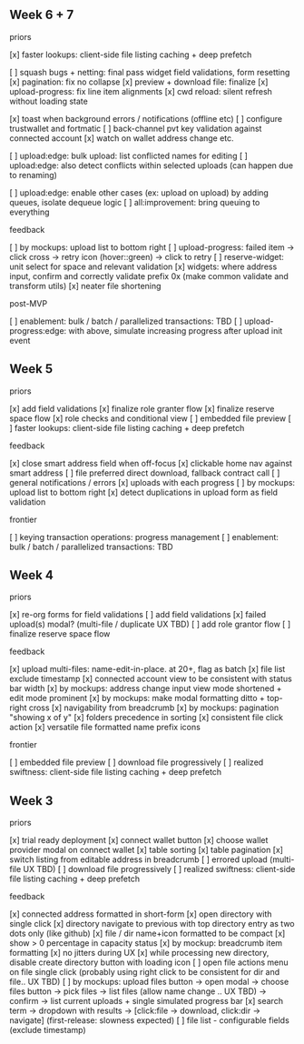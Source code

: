## Week 6 + 7

priors

[x] faster lookups: client-side file listing caching + deep prefetch

[ ] squash bugs + netting: final pass widget field validations, form resetting
[x] pagination: fix no collapse
[x] preview + download file: finalize
[x] upload-progress: fix line item alignments
[x] cwd reload: silent refresh without loading state

[x] toast when background errors / notifications (offline etc)
[ ] configure trustwallet and fortmatic
[ ] back-channel pvt key validation against connected account
[x] watch on wallet address change etc.

[ ] upload:edge: bulk upload: list conflicted names for editing
[ ] upload:edge: also detect conflicts within selected uploads (can happen due to renaming)

[ ] upload:edge: enable other cases (ex: upload on upload) by adding queues, isolate dequeue logic
[ ] all:improvement: bring queuing to everything

feedback

[ ] by mockups: upload list to bottom right
[ ] upload-progress: failed item -> click cross -> retry icon (hover::green) -> click to retry
[ ] reserve-widget: unit select for space and relevant validation
[x] widgets: where address input, confirm and correctly validate prefix 0x (make common validate and transform utils)
[x] neater file shortening

post-MVP

[ ] enablement: bulk / batch / parallelized transactions: TBD
[ ] upload-progress:edge: with above, simulate increasing progress after upload init event

## Week 5

priors

[x] add field validations
[x] finalize role granter flow
[x] finalize reserve space flow
[x] role checks and conditional view
[ ] embedded file preview
[ ] faster lookups: client-side file listing caching + deep prefetch

feedback

[x] close smart address field when off-focus
[x] clickable home nav against smart address
[ ] file preferred direct download, fallback contract call
[ ] general notifications / errors
[x] uploads with each progress
[ ] by mockups: upload list to bottom right
[x] detect duplications in upload form as field validation

frontier

[ ] keying transaction operations: progress management
[ ] enablement: bulk / batch / parallelized transactions: TBD

## Week 4

priors

[x] re-org forms for field validations
[ ] add field validations
[x] failed upload(s) modal? (multi-file / duplicate UX TBD)
[ ] add role grantor flow
[ ] finalize reserve space flow

feedback

[x] upload multi-files: name-edit-in-place. at 20+, flag as batch
[x] file list exclude timestamp
[x] connected account view to be consistent with status bar width
[x] by mockups: address change input view mode shortened + edit mode prominent
[x] by mockups: make modal formatting ditto + top-right cross
[x] navigability from breadcrumb
[x] by mockups: pagination "showing x of y" 
[x] folders precedence in sorting
[x] consistent file click action
[x] versatile file formatted name prefix icons

frontier

[ ] embedded file preview
[ ] download file progressively
[ ] realized swiftness: client-side file listing caching + deep prefetch

## Week 3

priors

[x] trial ready deployment
[x] connect wallet button
[x] choose wallet provider modal on connect wallet
[x] table sorting
[x] table pagination
[x] switch listing from editable address in breadcrumb
[ ] errored upload (multi-file UX TBD)
[ ] download file progressively
[ ] realized swiftness: client-side file listing caching + deep prefetch

feedback

[x] connected address formatted in short-form
[x] open directory with single click
[x] directory navigate to previous with top directory entry as two dots only (like github)
[x] file / dir name+icon formatted to be compact
[x] show > 0 percentage in capacity status
[x] by mockup: breadcrumb item formatting
[x] no jitters during UX
[x] while processing new directory, disable create directory button with loading icon
[ ] open file actions menu on file single click (probably using right click to be consistent for dir and file.. UX TBD)
[ ] by mockups: upload files button -> open modal -> choose files button -> pick files -> list files (allow name change .. UX TBD) -> confirm -> list current uploads + single simulated progress bar
[x] search term -> dropdown with results -> [click:file -> download, click:dir -> navigate] (first-release: slowness expected)
[ ] file list - configurable fields (exclude timestamp)